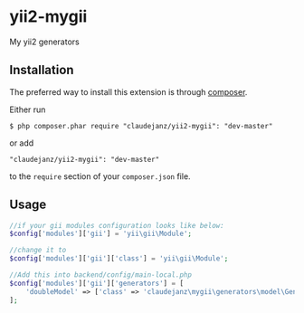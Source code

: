 yii2-mygii
==========

My yii2 generators

## Installation

The preferred way to install this extension is through [composer](http://getcomposer.org/download/).

Either run

```
$ php composer.phar require "claudejanz/yii2-mygii": "dev-master"
```

or add

```
"claudejanz/yii2-mygii": "dev-master"
```

to the ```require``` section of your `composer.json` file.

## Usage

```php
//if your gii modules configuration looks like below:
$config['modules']['gii'] = 'yii\gii\Module';

//change it to
$config['modules']['gii']['class'] = 'yii\gii\Module';
```

```php
//Add this into backend/config/main-local.php
$config['modules']['gii']['generators'] = [
    'doubleModel' => ['class' => 'claudejanz\mygii\generators\model\Generator'],
];
```
